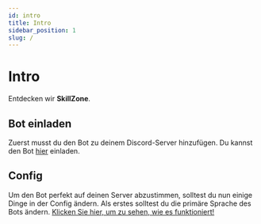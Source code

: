 ```yaml
---
id: intro
title: Intro
sidebar_position: 1
slug: /
---
```


# Intro

Entdecken wir **SkillZone**.

## Bot einladen
Zuerst musst du den Bot zu deinem Discord-Server hinzufügen. Du kannst den Bot [hier](https://www.example.com) einladen.

## Config
Um den Bot perfekt auf deinen Server abzustimmen, solltest du nun einige Dinge in der Config ändern. Als erstes solltest du
die primäre Sprache des Bots ändern. [Klicken Sie hier, um zu sehen, wie es funktioniert!](/config/language)
